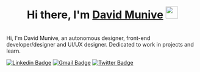 <h1 align="center">Hi there, I'm <a href="https://www.b.c/" target="_blank">David Munive</a> <img
src="https://github.com/blackcater/blackcater/raw/main/images/Hi.gif" height="32" /></h1>
<br />
Hi, I'm David Munive, an autonomous designer, front-end developer/designer and UI/UX designer. Dedicated to work in projects and learn.


[![Linkedin Badge](https://img.shields.io/badge/-DavidMunive-blue?style=flat-square&logo=Linkedin&logoColor=white&link=https://www.linkedin.com/in/david-munive-it/)](https://www.linkedin.com/in/david-munive-it/)
[![Gmail Badge](https://img.shields.io/badge/-jdavemun@gmail.com-c14438?style=flat-square&logo=Gmail&logoColor=white&link=mailto:jdavemun@gmail.com)](mailto:jdavemun@gmail.com)
[![Twitter Badge](https://img.shields.io/badge/-@jdavidmunive-1ca0f1?style=flat-square&labelColor=1ca0f1&logo=twitter&logoColor=white&link=https://twitter.com/JDavidMunive)](https://twitter.com/JDavidMunive)

<br />




